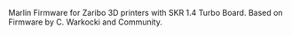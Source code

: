 Marlin Firmware for Zaribo 3D printers with SKR 1.4 Turbo Board. Based on Firmware by C. Warkocki and Community.
